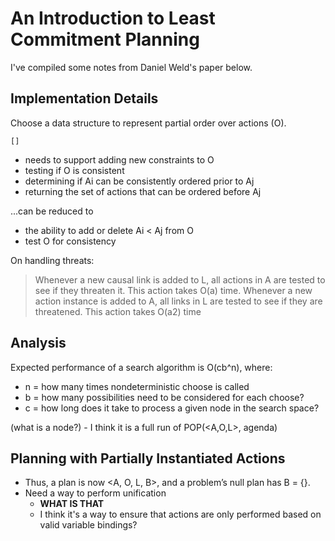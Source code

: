 # An Introduction to Least Commitment Planning

I've compiled some notes from Daniel Weld's paper below.
## Implementation Details

Choose a data structure to represent partial order over actions (O).

```
[]
```

- needs to support adding new constraints to O
- testing if O is consistent
- determining if Ai can be consistently ordered prior to Aj
- returning the set of actions that can be ordered before Aj

...can be reduced to

- the ability to add or delete Ai < Aj from O 
- test O for consistency

On handling threats:

> Whenever a new causal link is added to L, all actions in A are tested to see if they threaten it.  This  action  takes  O(a)  time.  Whenever a new action instance is added to A, all links in L are tested to see if they are threatened. This action takes O(a2) time

## Analysis

Expected performance of a search algorithm is O(cb^n), where:

- n = how many times nondeterministic choose is called
- b = how many possibilities need to be considered for each choose?
- c = how long does it take to process a given node in the search space?

(what is a node?) - I think it is a full run of POP(<A,O,L>, agenda)
## Planning with Partially Instantiated Actions

- Thus, a plan is now <A, O, L, B>, and a problem’s null plan has B = {}.
- Need a way to perform unification
  - **WHAT IS THAT**
  - I think it's a way to ensure that actions are only performed based on valid variable bindings?
  

